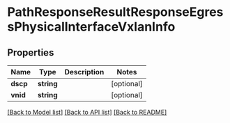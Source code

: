 # PathResponseResultResponseEgressPhysicalInterfaceVxlanInfo

## Properties
Name | Type | Description | Notes
------------ | ------------- | ------------- | -------------
**dscp** | **string** |  | [optional] 
**vnid** | **string** |  | [optional] 

[[Back to Model list]](../README.md#documentation-for-models) [[Back to API list]](../README.md#documentation-for-api-endpoints) [[Back to README]](../README.md)


